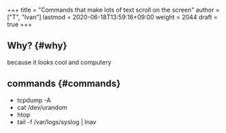 +++
title = "Commands that make lots of text scroll on the screen"
author = ["T", "Ivan"]
lastmod = 2020-06-18T13:59:16+09:00
weight = 2044
draft = true
+++

## Why? {#why}

because it looks cool and computery


## commands {#commands}

-   tcpdump -A
-   cat /dev/urandom
-   htop
-   tail -f /var/logs/syslog | lnav
